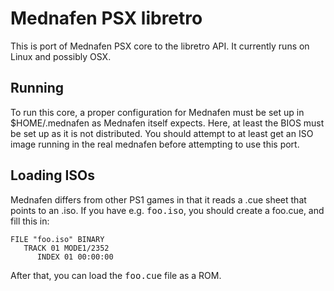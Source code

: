 # Mednafen PSX libretro

This is port of Mednafen PSX core to the libretro API.
It currently runs on Linux and possibly OSX.

## Running

To run this core, a proper configuration for Mednafen must be set up in
$HOME/.mednafen as Mednafen itself expects.
Here, at least the BIOS must be set up as it is not distributed.
You should attempt to at least get an ISO image running in the real mednafen before attempting
to use this port.


## Loading ISOs

Mednafen differs from other PS1 games in that it reads a .cue sheet that points to an .iso.
If you have e.g. <tt>foo.iso</tt>, you should create a foo.cue, and fill this in:

    FILE "foo.iso" BINARY
       TRACK 01 MODE1/2352
          INDEX 01 00:00:00

After that, you can load the <tt>foo.cue</tt> file as a ROM.

